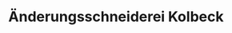 ---
title: "Änderungsschneiderei Kolbeck"
url: /eschlkam/aenderungsschneiderei-kolbeck/
shop: Schneiderei
---